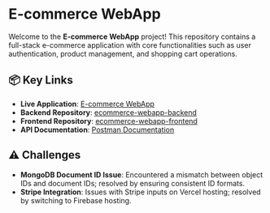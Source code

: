 # E-commerce WebApp

Welcome to the **E-commerce WebApp** project! This repository contains a full-stack e-commerce application with core functionalities such as user authentication, product management, and shopping cart operations.

## 📦 Key Links

- **Live Application**: [E-commerce WebApp](https://ecommerce-webapp.vercel.app)
- **Backend Repository**: [ecommerce-webapp-backend](https://github.com/yourusername/ecommerce-webapp-backend)
- **Frontend Repository**: [ecommerce-webapp-frontend](https://github.com/yourusername/ecommerce-webapp-frontend)
- **API Documentation**: [Postman Documentation](https://documenter.getpostman.com/view/28306094/2sAXjRVpLf)

## ⚠️ Challenges

- **MongoDB Document ID Issue**: Encountered a mismatch between object IDs and document IDs; resolved by ensuring consistent ID formats.
- **Stripe Integration**: Issues with Stripe inputs on Vercel hosting; resolved by switching to Firebase hosting.
